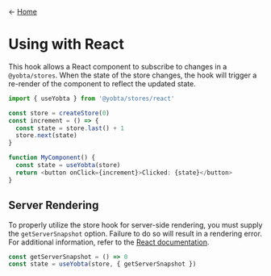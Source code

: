 &larr; [Home](../../../../README.md)

# Using with React

This hook allows a React component to subscribe to changes in a `@yobta/stores`. When the state of the store changes, the hook will trigger a re-render of the component to reflect the updated state.

```ts
import { useYobta } from '@yobta/stores/react'

const store = createStore(0)
const increment = () => {
  const state = store.last() + 1
  store.next(state)
}

function MyComponent() {
  const state = useYobta(store)
  return <button onClick={increment}>Clicked: {state}</button>
}
```

## Server Rendering

To properly utilize the store hook for server-side rendering, you must supply the `getServerSnapshot` option. Failure to do so will result in a rendering error. For additional information, refer to the [React documentation](https://beta.reactjs.org/reference/react/useSyncExternalStore#adding-support-for-server-rendering).

```js
const getServerSnapshot = () => 0
const state = useYobta(store, { getServerSnapshot })
```

